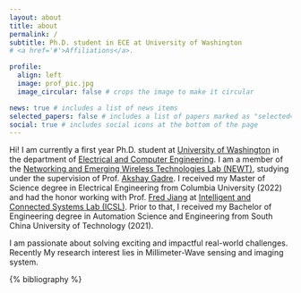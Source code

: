 ```yaml
---
layout: about
title: about
permalink: /
subtitle: Ph.D. student in ECE at University of Washington
# <a href='#'>Affiliations</a>.

profile:
  align: left
  image: prof_pic.jpg
  image_circular: false # crops the image to make it circular

news: true # includes a list of news items
selected_papers: false # includes a list of papers marked as "selected={true}"
social: true # includes social icons at the bottom of the page
---
```


Hi! I am currently a first year Ph.D. student at [University of Washington](https://www.washington.edu/) in the department of [Electrical and Computer Engineering](https://www.ece.uw.edu/). I am a member of the [Networking and Emerging Wireless Technologies Lab (NEWT)](https://newtlab.ece.uw.edu/), studying under the supervision of Prof. [Akshay Gadre](https://www.akshaygadre.com/). I received my Master of Science degree in Electrical Engineering from Columbia University (2022) and had the honor working with Prof. [Fred Jiang](http://fredjiang.com/) at [Intelligent and Connected Systems Lab (ICSL)](http://icsl.ee.columbia.edu/). Prior to that, I received my Bachelor of Engineering degree in Automation Science and Engineering from South China University of Technology (2021).

I am passionate about solving exciting and impactful real-world challenges. Recently My research interest lies in Millimeter-Wave sensing and imaging system.





<div class="publications">

{% bibliography %}

</div>
